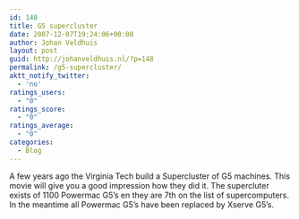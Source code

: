 ```yaml
---
id: 148
title: G5 supercluster
date: 2007-12-07T19:24:06+00:00
author: Johan Veldhuis
layout: post
guid: http://johanveldhuis.nl/?p=148
permalink: /g5-supercluster/
aktt_notify_twitter:
  - 'no'
ratings_users:
  - "0"
ratings_score:
  - "0"
ratings_average:
  - "0"
categories:
  - Blog
---
```

A few years ago the Virginia Tech build a Supercluster of G5 machines. This movie will give you a good impression how they did it. The supercluter exists of 1100 Powermac G5&#8217;s en they are 7th on the list of supercomputers. In the meantime all Powermac G5&#8217;s have been replaced by Xserve G5&#8217;s.